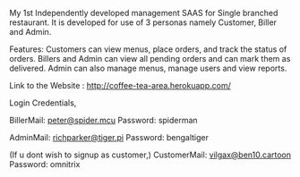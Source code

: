My 1st Independently developed management SAAS for Single branched restaurant. It is developed for use of 3 personas namely Customer, Biller and Admin.

Features:
Customers can view menus, place orders, and track the status of orders. 
Billers and Admin can view all pending orders and can mark them as delivered. 
Admin can also manage menus, manage users and view reports. 

Link to the Website : http://coffee-tea-area.herokuapp.com/

Login Credentials,

BillerMail: peter@spider.mcu
Password: spiderman

AdminMail: richparker@tiger.pi
Password: bengaltiger

(If u dont wish to signup as customer,)
CustomerMail: vilgax@ben10.cartoon
Password: omnitrix

